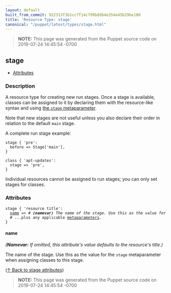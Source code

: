 ```yaml
---
layout: default
built_from_commit: 922313f3b1cc7f14c799bddb4e354e45b29be180
title: 'Resource Type: stage'
canonical: "/puppet/latest/types/stage.html"
---
```


> **NOTE:** This page was generated from the Puppet source code on 2019-07-24 14:45:54 -0700

stage
-----

* [Attributes](#stage-attributes)

<h3 id="stage-description">Description</h3>

A resource type for creating new run stages.  Once a stage is available,
classes can be assigned to it by declaring them with the resource-like syntax
and using
[the `stage` metaparameter](https://puppet.com/docs/puppet/latest/metaparameter.html#stage).

Note that new stages are not useful unless you also declare their order
in relation to the default `main` stage.

A complete run stage example:

    stage { 'pre':
      before => Stage['main'],
    }

    class { 'apt-updates':
      stage => 'pre',
    }

Individual resources cannot be assigned to run stages; you can only set stages
for classes.

<h3 id="stage-attributes">Attributes</h3>

<pre><code>stage { 'resource title':
  <a href="#stage-attribute-name">name</a> =&gt; <em># <strong>(namevar)</strong> The name of the stage. Use this as the value for </em>
  # ...plus any applicable <a href="{{puppet}}/metaparameter.html">metaparameters</a>.
}</code></pre>

<h4 id="stage-attribute-name">name</h4>

_(**Namevar:** If omitted, this attribute's value defaults to the resource's title.)_

The name of the stage. Use this as the value for the `stage` metaparameter
when assigning classes to this stage.

([↑ Back to stage attributes](#stage-attributes))





> **NOTE:** This page was generated from the Puppet source code on 2019-07-24 14:45:54 -0700